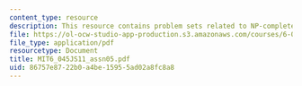 ```yaml
---
content_type: resource
description: This resource contains problem sets related to NP-completeness and more.
file: https://ol-ocw-studio-app-production.s3.amazonaws.com/courses/6-045j-automata-computability-and-complexity-spring-2011/86757e8722b0a4be15955ad02a8fc8a8_MIT6_045JS11_assn05.pdf
file_type: application/pdf
resourcetype: Document
title: MIT6_045JS11_assn05.pdf
uid: 86757e87-22b0-a4be-1595-5ad02a8fc8a8
---
```

